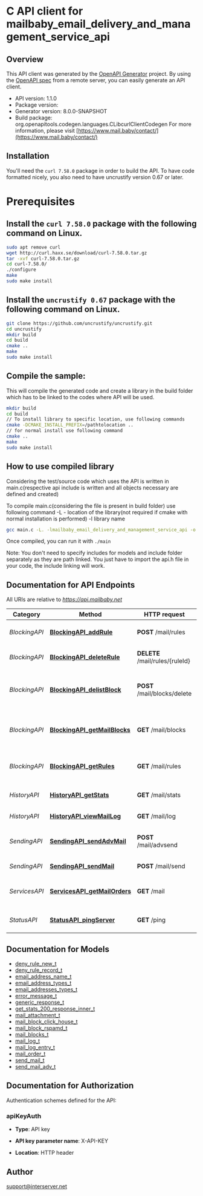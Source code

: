 # C API client for mailbaby_email_delivery_and_management_service_api

## Overview
This API client was generated by the [OpenAPI Generator](https://openapi-generator.tech) project. By using the [OpenAPI spec](https://openapis.org) from a remote server, you can easily generate an API client.

- API version: 1.1.0
- Package version: 
- Generator version: 8.0.0-SNAPSHOT
- Build package: org.openapitools.codegen.languages.CLibcurlClientCodegen
For more information, please visit [https://www.mail.baby/contact/](https://www.mail.baby/contact/)

## Installation
You'll need the `curl 7.58.0` package in order to build the API. To have code formatted nicely, you also need to have uncrustify version 0.67 or later.

# Prerequisites

## Install the `curl 7.58.0` package with the following command on Linux.
```bash
sudo apt remove curl
wget http://curl.haxx.se/download/curl-7.58.0.tar.gz
tar -xvf curl-7.58.0.tar.gz
cd curl-7.58.0/
./configure
make
sudo make install
```
## Install the `uncrustify 0.67` package with the following command on Linux.
```bash
git clone https://github.com/uncrustify/uncrustify.git
cd uncrustify
mkdir build
cd build
cmake ..
make
sudo make install
```

## Compile the sample:
This will compile the generated code and create a library in the build folder which has to be linked to the codes where API will be used.
```bash
mkdir build
cd build
// To install library to specific location, use following commands
cmake -DCMAKE_INSTALL_PREFIX=/pathtolocation ..
// for normal install use following command
cmake ..
make
sudo make install
```
## How to use compiled library
Considering the test/source code which uses the API is written in main.c(respective api include is written and all objects necessary are defined and created)

To compile main.c(considering the file is present in build folder) use following command
-L - location of the library(not required if cmake with normal installation is performed)
-l library name
```bash
gcc main.c -L. -lmailbaby_email_delivery_and_management_service_api -o main
```
Once compiled, you can run it with ``` ./main ```

Note: You don't need to specify includes for models and include folder separately as they are path linked. You just have to import the api.h file in your code, the include linking will work.

## Documentation for API Endpoints

All URIs are relative to *https://api.mailbaby.net*

Category | Method | HTTP request | Description
------------ | ------------- | ------------- | -------------
*BlockingAPI* | [**BlockingAPI_addRule**](docs/BlockingAPI.md#BlockingAPI_addRule) | **POST** /mail/rules | Creates a new email deny rule.
*BlockingAPI* | [**BlockingAPI_deleteRule**](docs/BlockingAPI.md#BlockingAPI_deleteRule) | **DELETE** /mail/rules/{ruleId} | Removes an deny mail rule.
*BlockingAPI* | [**BlockingAPI_delistBlock**](docs/BlockingAPI.md#BlockingAPI_delistBlock) | **POST** /mail/blocks/delete | Removes an email address from the blocked list
*BlockingAPI* | [**BlockingAPI_getMailBlocks**](docs/BlockingAPI.md#BlockingAPI_getMailBlocks) | **GET** /mail/blocks | displays a list of blocked email addresses
*BlockingAPI* | [**BlockingAPI_getRules**](docs/BlockingAPI.md#BlockingAPI_getRules) | **GET** /mail/rules | Displays a listing of deny email rules.
*HistoryAPI* | [**HistoryAPI_getStats**](docs/HistoryAPI.md#HistoryAPI_getStats) | **GET** /mail/stats | Account usage statistics.
*HistoryAPI* | [**HistoryAPI_viewMailLog**](docs/HistoryAPI.md#HistoryAPI_viewMailLog) | **GET** /mail/log | displays the mail log
*SendingAPI* | [**SendingAPI_sendAdvMail**](docs/SendingAPI.md#SendingAPI_sendAdvMail) | **POST** /mail/advsend | Sends an Email with Advanced Options
*SendingAPI* | [**SendingAPI_sendMail**](docs/SendingAPI.md#SendingAPI_sendMail) | **POST** /mail/send | Sends an Email
*ServicesAPI* | [**ServicesAPI_getMailOrders**](docs/ServicesAPI.md#ServicesAPI_getMailOrders) | **GET** /mail | displays a list of mail service orders
*StatusAPI* | [**StatusAPI_pingServer**](docs/StatusAPI.md#StatusAPI_pingServer) | **GET** /ping | Checks if the server is running


## Documentation for Models

 - [deny_rule_new_t](docs/deny_rule_new.md)
 - [deny_rule_record_t](docs/deny_rule_record.md)
 - [email_address_name_t](docs/email_address_name.md)
 - [email_address_types_t](docs/email_address_types.md)
 - [email_addresses_types_t](docs/email_addresses_types.md)
 - [error_message_t](docs/error_message.md)
 - [generic_response_t](docs/generic_response.md)
 - [get_stats_200_response_inner_t](docs/get_stats_200_response_inner.md)
 - [mail_attachment_t](docs/mail_attachment.md)
 - [mail_block_click_house_t](docs/mail_block_click_house.md)
 - [mail_block_rspamd_t](docs/mail_block_rspamd.md)
 - [mail_blocks_t](docs/mail_blocks.md)
 - [mail_log_t](docs/mail_log.md)
 - [mail_log_entry_t](docs/mail_log_entry.md)
 - [mail_order_t](docs/mail_order.md)
 - [send_mail_t](docs/send_mail.md)
 - [send_mail_adv_t](docs/send_mail_adv.md)


## Documentation for Authorization


Authentication schemes defined for the API:
### apiKeyAuth

- **Type**: API key

- **API key parameter name**: X-API-KEY
- **Location**: HTTP header


## Author

support@interserver.net

